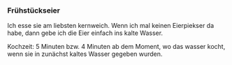 ### Frühstückseier

Ich esse sie am liebsten kernweich.
Wenn ich mal keinen Eierpiekser da habe, dann gebe ich die Eier einfach
ins kalte Wasser.

Kochzeit:
5 Minuten
bzw. 4 Minuten ab dem Moment, wo das wasser kocht, wenn sie in zunächst
kaltes Wasser gegeben wurden.
